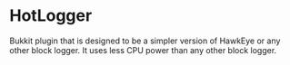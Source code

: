 # HotLogger
Bukkit plugin that is designed to be a simpler version of HawkEye or any other block logger. It uses less CPU power than any other block logger. 
